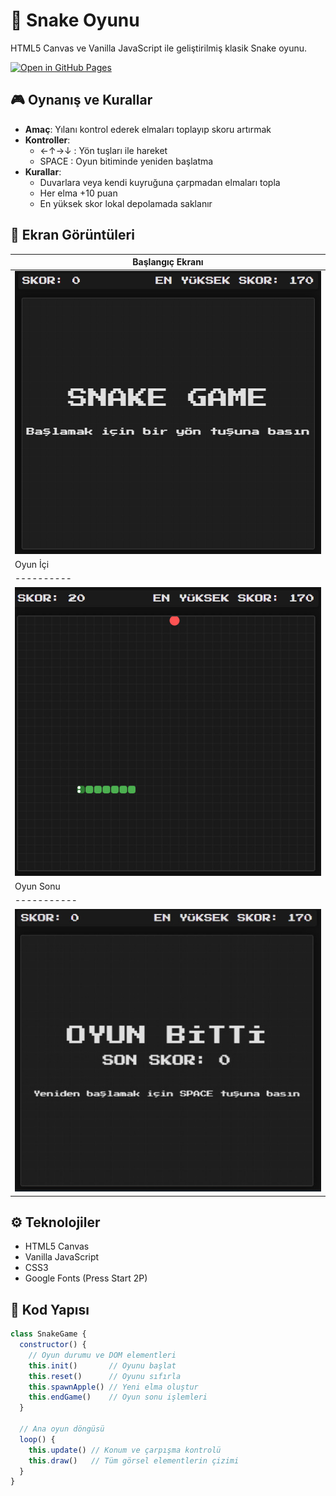 # 🐍 Snake Oyunu

HTML5 Canvas ve Vanilla JavaScript ile geliştirilmiş klasik Snake oyunu.

[![Open in GitHub Pages](https://img.shields.io/badge/Play%20Online-GitHub%20Pages-blue?logo=github)](https://[kullaniciadin].github.io/[repo-adi]/)

## 🎮 Oynanış ve Kurallar
- **Amaç**: Yılanı kontrol ederek elmaları toplayıp skoru artırmak
- **Kontroller**:
  - ←↑→↓ : Yön tuşları ile hareket
  - SPACE : Oyun bitiminde yeniden başlatma
- **Kurallar**:
  - Duvarlara veya kendi kuyruğuna çarpmadan elmaları topla
  - Her elma +10 puan
  - En yüksek skor lokal depolamada saklanır

## 📸 Ekran Görüntüleri
| Başlangıç Ekranı |   
|------------------|
| ![Start Screen](Snake-Oyunu/assets/screenshots/start.png) |
| Oyun İçi |
|----------|
|![Gameplay](Snake-Oyunu/assets/screenshots/gameplay.png) |
| Oyun Sonu | 
|-----------|
| ![Gameend](Snake-Oyunu/assets/screenshots/gameend.png) |

## ⚙️ Teknolojiler
- HTML5 Canvas
- Vanilla JavaScript
- CSS3
- Google Fonts (Press Start 2P)

## 📁 Kod Yapısı
```javascript
class SnakeGame {
  constructor() {
    // Oyun durumu ve DOM elementleri
    this.init()       // Oyunu başlat
    this.reset()      // Oyunu sıfırla
    this.spawnApple() // Yeni elma oluştur
    this.endGame()    // Oyun sonu işlemleri
  }
  
  // Ana oyun döngüsü
  loop() {
    this.update() // Konum ve çarpışma kontrolü
    this.draw()   // Tüm görsel elementlerin çizimi
  }
}
